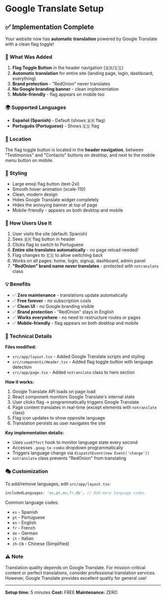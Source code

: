# Google Translate Setup

## ✅ Implementation Complete

Your website now has **automatic translation** powered by Google Translate with a clean flag toggle!

### 🎯 What Was Added

1. **Flag Toggle Button** in the header navigation (🇧🇷/🇪🇸)
2. **Automatic translation** for entire site (landing page, login, dashboard, everything)
3. **Brand protection** - "RedOnion" never translates
4. **No Google branding banner** - clean implementation
5. **Mobile-friendly** - flag appears on mobile too

### 🌍 Supported Languages

- **Español (Spanish)** - Default (shows 🇧🇷 flag)
- **Português (Portuguese)** - Shows 🇪🇸 flag

### 📍 Location

The flag toggle button is located in the **header navigation**, between "Testimonios" and "Contacto" buttons on desktop, and next to the mobile menu button on mobile.

### 🎨 Styling

- Large emoji flag button (text-2xl)
- Smooth hover animation (scale-110)
- Clean, modern design
- Hides Google Translate widget completely
- Hides the annoying banner at top of page
- Mobile-friendly - appears on both desktop and mobile

### 🚀 How Users Use It

1. User visits the site (default: Spanish)
2. Sees 🇧🇷 flag button in header
3. Clicks flag to switch to Portuguese
4. **Entire site translates automatically** - no page reload needed!
5. Flag changes to 🇪🇸 to allow switching back
6. Works on all pages: home, login, signup, dashboard, admin panel
7. **"RedOnion" brand name never translates** - protected with `notranslate` class

### 💡 Benefits

- ✅ **Zero maintenance** - translations update automatically
- ✅ **Free forever** - no subscription costs
- ✅ **Clean UI** - no Google branding visible
- ✅ **Brand protection** - "RedOnion" stays in English
- ✅ **Works everywhere** - no need to restructure routes or pages
- ✅ **Mobile-friendly** - flag appears on both desktop and mobile

### 🔧 Technical Details

**Files modified:**
- `src/app/layout.tsx` - Added Google Translate scripts and styling
- `src/components/Header.tsx` - Added flag toggle button with language detection
- `src/app/page.tsx` - Added `notranslate` class to hero section

**How it works:**
1. Google Translate API loads on page load
2. React component monitors Google Translate's internal state
3. User clicks flag → programmatically triggers Google Translate
4. Page content translates in real-time (except elements with `notranslate` class)
5. Flag icon updates to show opposite language
6. Translation persists as user navigates the site

**Key implementation details:**
- Uses `useEffect` hook to monitor language state every second
- Accesses `.goog-te-combo` dropdown programmatically
- Triggers language change via `dispatchEvent(new Event('change'))`
- `notranslate` class prevents "RedOnion" from translating

### 🎭 Customization

To add/remove languages, edit `src/app/layout.tsx`:

```typescript
includedLanguages: 'es,pt,en,fr,de', // Add more language codes
```

Common language codes:
- `es` - Spanish
- `pt` - Portuguese
- `en` - English
- `fr` - French
- `de` - German
- `it` - Italian
- `zh-CN` - Chinese (Simplified)

### ⚠️ Note

Translation quality depends on Google Translate. For mission-critical content or perfect translations, consider professional translation services. However, Google Translate provides excellent quality for general use!

---

**Setup time:** 5 minutes
**Cost:** FREE
**Maintenance:** ZERO
